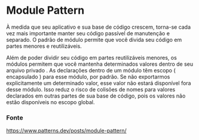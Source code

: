 # Module Pattern

À medida que seu aplicativo e sua base de código crescem, torna-se cada vez mais importante manter seu código passível de manutenção e separado. O padrão de módulo permite que você divida seu código em partes menores e reutilizáveis.

Além de poder dividir seu código em partes reutilizáveis ​​menores, os módulos permitem que você mantenha determinados valores dentro de seu arquivo privado . As declarações dentro de um módulo têm escopo ( encapsulado ) para esse módulo, por padrão. Se não exportarmos explicitamente um determinado valor, esse valor não estará disponível fora desse módulo. Isso reduz o risco de colisões de nomes para valores declarados em outras partes de sua base de código, pois os valores não estão disponíveis no escopo global.

### Fonte
https://www.patterns.dev/posts/module-pattern/